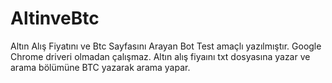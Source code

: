 # AltinveBtc
Altın Alış Fiyatını ve Btc Sayfasını Arayan Bot
Test amaçlı yazılmıştır.
Google Chrome driveri olmadan çalışmaz.
Altın alış fiyaını txt dosyasına yazar ve arama bölümüne BTC yazarak arama yapar.
